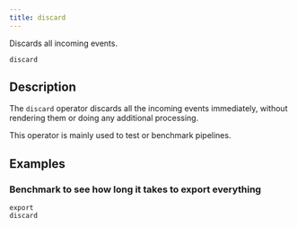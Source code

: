 ```yaml
---
title: discard
---
```


Discards all incoming events.

```tql
discard
```

## Description

The `discard` operator discards all the incoming events immediately, without
rendering them or doing any additional processing.

This operator is mainly used to test or benchmark pipelines.

## Examples

### Benchmark to see how long it takes to export everything

```tql
export 
discard
```
